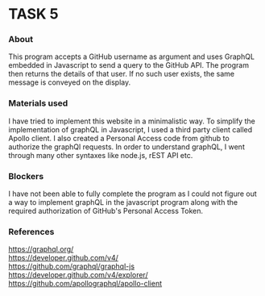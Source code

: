 # TASK 5

### About
This program accepts a GitHub username as argument and uses GraphQL embedded in Javascript to send a 
query to the GitHub API. The program then returns the details of that user. If no such user exists, 
the same message is conveyed on the display.

### Materials used

I have tried to implement this website in a minimalistic way. To simplify the implementation of graphQL in Javascript,
I used a third party client called Apollo client. I also created a Personal Access code from github to authorize the graphQl requests.
In order to understand graphQL, I went through many other syntaxes like node.js, rEST API etc.

### Blockers
I have not been able to fully complete the program as I could not figure out a way to implement graphQL 
in the javascript program along with the required authorization of GitHub's Personal Access Token.

### References
https://graphql.org/   
https://developer.github.com/v4/   
https://github.com/graphql/graphql-js     
https://developer.github.com/v4/explorer/    
https://github.com/apollographql/apollo-client

